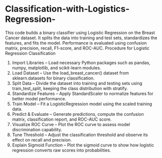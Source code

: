 # Classification-with-Logistics-Regression-
This code builds a binary classifier using Logistic Regression on the Breast Cancer dataset. It splits the data into training and test sets, standardizes the features, and fits the model. Performance is evaluated using confusion matrix, precision, recall, F1-score, and ROC-AUC.
Procedure for Logistic Regression Classification
1. Import Libraries – Load necessary Python packages such as pandas, numpy, matplotlib, and scikit-learn modules.
2. Load Dataset – Use the load_breast_cancer() dataset from sklearn.datasets for binary classification.
3. Split Data – Divide the dataset into training and testing sets using train_test_split, keeping the class distribution with stratify.
4. Standardize Features – Apply StandardScaler to normalize features for better model performance.
5. Train Model – Fit a LogisticRegression model using the scaled training data.
6. Predict & Evaluate – Generate predictions, compute the confusion matrix, classification report, and ROC-AUC score.
7. Visualize ROC Curve – Plot the ROC curve to assess model discrimination capability.
8. Tune Threshold – Adjust the classification threshold and observe its effect on recall and precision.
9. Explain Sigmoid Function – Plot the sigmoid curve to show how logistic regression converts raw scores into probabilities.
